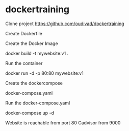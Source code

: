 # dockertraining

Clone project
https://github.com/oudivad/dockertraining

Create Dockerfile

Create the Docker Image

docker build -t mywebsite:v1 .

Run the container

docker run -d -p 80:80 mywebsite:v1

Create the dockercompose

docker-compose.yaml

Run the docker-compose.yaml

docker-compose up -d

Website is reachable from port 80
Cadvisor from 9000
